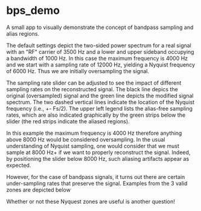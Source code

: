 # bps_demo
A small app to visually demonstrate the concept of bandpass sampling and alias regions. 

The default settings depict the two-sided power spectrum for a real signal with an "RF" carrier of 3500 Hz and a lower and upper sideband occupying a bandwidth of 1000 Hz. In this case the maximum frequency is 4000 Hz and we start with a sampling rate of 12000 Hz, yielding a Nyquist frequency of 6000 Hz. Thus we are initially oversampling the signal.

The sampling rate slider can be adjusted to see the impact of different sampling rates on the reconstructed signal. The black line depics the original (oversampled) signal and the green line depicts the modified signal spectrum. The two dashed vertical lines indicate the location of the Nyquist frequency (i.e., +- Fs/2). The upper left legend lists the alias-free sampling rates, which are also indicated graphically by the green strips below the slider (the red strips indicate the aliased regions).

In this example the maximum frequency is 4000 Hz therefore anything above 8000 Hz would be considered oversampling. In the usual understanding of Nyquist sampling, one would consider that we must sample at 8000 Hz+ if we want to properly reconstruct the signal. Indeed, by positioning the slider below 8000 Hz, such aliasing artifacts appear as expected.  

However, for the case of bandpass signals, it turns out there are certain under-sampling rates that preserve the signal. Examples from the 3 valid zones are depicted below




Whether or not these Nyquest zones are useful is another question!

